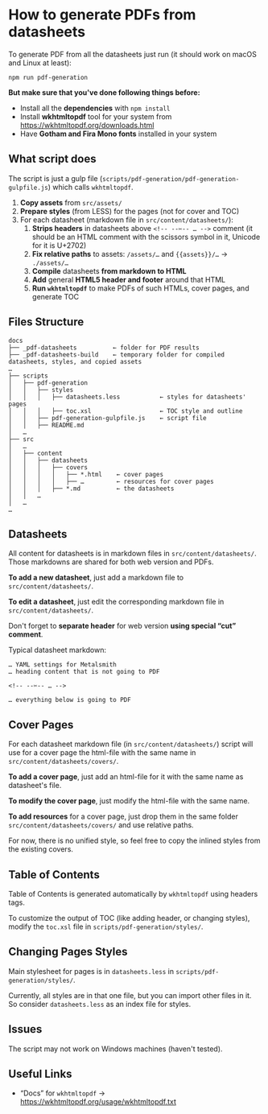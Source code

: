 # How to generate PDFs from datasheets

To generate PDF from all the datasheets just run (it should work on macOS and Linux at least):

```
npm run pdf-generation
```

**But make sure that you've done following things before:**
- Install all the **dependencies** with `npm install`
- Install **wkhtmltopdf** tool for your system from https://wkhtmltopdf.org/downloads.html
- Have **Gotham and Fira Mono fonts** installed in your system

## What script does

The script is just a gulp file (`scripts/pdf-generation/pdf-generation-gulpfile.js`) which calls `wkhtmltopdf`.

1. **Copy assets** from `src/assets/`
2. **Prepare styles** (from LESS) for the pages (not for cover and TOC)
3. For each datasheet (markdown file in `src/content/datasheets/`):
    1. **Strips headers** in datasheets above `<!-- --✂-- … -->` comment (it should be an HTML comment with the scissors symbol in it, Unicode for it is U+2702)
    2. **Fix relative paths** to assets: `/assets/…` and `{{assets}}/…` → `./assets/…`
    3. **Compile** datasheets **from markdown to HTML**
    4. **Add** general **HTML5 header and footer** around that HTML
    5. **Run `wkhtmltopdf`** to make PDFs of such HTMLs, cover pages, and generate TOC

## Files Structure

```
docs
├── _pdf-datasheets          ← folder for PDF results
├── _pdf-datasheets-build    ← temporary folder for compiled datasheets, styles, and copied assets
…
├── scripts
│   ├── pdf-generation
│   │   ├── styles
│   │   │   ├── datasheets.less           ← styles for datasheets' pages
│   │   │   ├── toc.xsl                   ← TOC style and outline
│   │   ├── pdf-generation-gulpfile.js    ← script file
│   │   ├── README.md
│   …
├── src
│   …
│   ├── content
│   │   ├── datasheets
│   │   │   ├── covers
│   │   │   │   ├── *.html    ← cover pages
│   │   │   │   ├── …         ← resources for cover pages
│   │   │   ├── *.md          ← the datasheets
│   │   …
│   …
…
```

## Datasheets

All content for datasheets is in markdown files in `src/content/datasheets/`. Those markdowns are shared for both web version and PDFs.

**To add a new datasheet**, just add a markdown file to `src/content/datasheets/`.

**To edit a datasheet**, just edit the corresponding markdown file in `src/content/datasheets/`.

Don't forget to **separate header** for web version **using special “cut” comment**.

Typical datasheet markdown:
```
… YAML settings for Metalsmith
… heading content that is not going to PDF

<!-- --✂-- … -->

… everything below is going to PDF
```



## Cover Pages

For each datasheet markdown file (in `src/content/datasheets/`) script will use for a cover page the html-file with the same name in `src/content/datasheets/covers/`.

**To add a cover page**, just add an html-file for it with the same name as datasheet's file.

**To modify the cover page**, just modify the html-file with the same name.

**To add resources** for a cover page, just drop them in the same folder `src/content/datasheets/covers/` and use relative paths.

For now, there is no unified style, so feel free to copy the inlined styles from the existing covers.

## Table of Contents

Table of Contents is generated automatically by `wkhtmltopdf` using headers tags.

To customize the output of TOC (like adding header, or changing styles), modify the `toc.xsl` file in `scripts/pdf-generation/styles/`.

## Changing Pages Styles

Main stylesheet for pages is in `datasheets.less` in `scripts/pdf-generation/styles/`.

Currently, all styles are in that one file, but you can import other files in it. So consider `datasheets.less` as an index file for styles.

## Issues

The script may not work on Windows machines (haven't tested).

## Useful Links

- “Docs” for `wkhtmltopdf` → https://wkhtmltopdf.org/usage/wkhtmltopdf.txt
